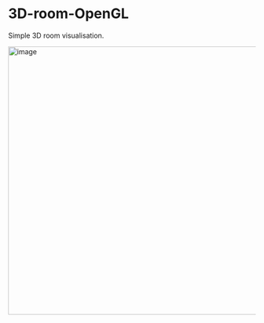 # 3D-room-OpenGL
Simple 3D room visualisation.

<img width="546" alt="image" src="https://user-images.githubusercontent.com/71512704/224768962-02f1151f-cdcd-456f-bac7-e72517fc1d80.png">
